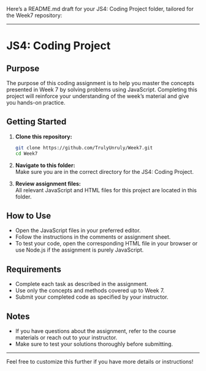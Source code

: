 Here’s a README.md draft for your JS4: Coding Project folder, tailored for the Week7 repository:

---

# JS4: Coding Project

## Purpose

The purpose of this coding assignment is to help you master the concepts presented in Week 7 by solving problems using JavaScript. Completing this project will reinforce your understanding of the week’s material and give you hands-on practice.

## Getting Started

1. **Clone this repository:**  
   ```bash
   git clone https://github.com/TrulyUnruly/Week7.git
   cd Week7
   ```

2. **Navigate to this folder:**  
   Make sure you are in the correct directory for the JS4: Coding Project.

3. **Review assignment files:**  
   All relevant JavaScript and HTML files for this project are located in this folder.

## How to Use

- Open the JavaScript files in your preferred editor.
- Follow the instructions in the comments or assignment sheet.
- To test your code, open the corresponding HTML file in your browser or use Node.js if the assignment is purely JavaScript.

## Requirements

- Complete each task as described in the assignment.
- Use only the concepts and methods covered up to Week 7.
- Submit your completed code as specified by your instructor.

## Notes

- If you have questions about the assignment, refer to the course materials or reach out to your instructor.
- Make sure to test your solutions thoroughly before submitting.

---

Feel free to customize this further if you have more details or instructions!
